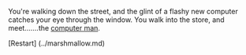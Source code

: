 You're walking down the street, and the glint of a flashy new computer
catches your eye through the window.  You walk into the store, and
meet.......the [computer man](https://www.youtube.com/watch?v=Hm4E8TcjF70).

[Restart] (../marshmallow.md)

